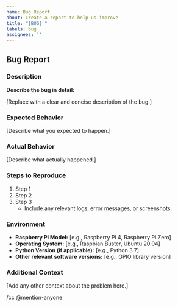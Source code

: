 ```yaml
---
name: Bug Report
about: Create a report to help us improve
title: "[BUG] "
labels: bug
assignees: ''
---
```


## Bug Report

### Description

**Describe the bug in detail:**

[Replace with a clear and concise description of the bug.]

### Expected Behavior

[Describe what you expected to happen.]

### Actual Behavior

[Describe what actually happened.]

### Steps to Reproduce

1. Step 1
2. Step 2
3. Step 3
   - Include any relevant logs, error messages, or screenshots.

### Environment

- **Raspberry Pi Model:** [e.g., Raspberry Pi 4, Raspberry Pi Zero]
- **Operating System:** [e.g., Raspbian Buster, Ubuntu 20.04]
- **Python Version (if applicable):** [e.g., Python 3.7]
- **Other relevant software versions:** [e.g., GPIO library version]

### Additional Context

[Add any other context about the problem here.]

/cc @mention-anyone
